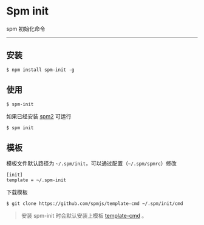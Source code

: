 # Spm init

spm 初始化命令

---

## 安装

```
$ npm install spm-init -g
```

## 使用

```
$ spm-init
```

如果已经安装 [spm2](https://github.com/spmjs/spm2) 可运行

```
$ spm init
```

## 模板

模板文件默认路径为 `~/.spm/init`，可以通过配置（`~/.spm/spmrc`）修改

```
[init]
template = ~/.spm-init
```

下载模板

```
$ git clone https://github.com/spmjs/template-cmd ~/.spm/init/cmd
```

> 安装 spm-init 时会默认安装上模板 [template-cmd](https://github.com/spmjs/template-cmd) 。
